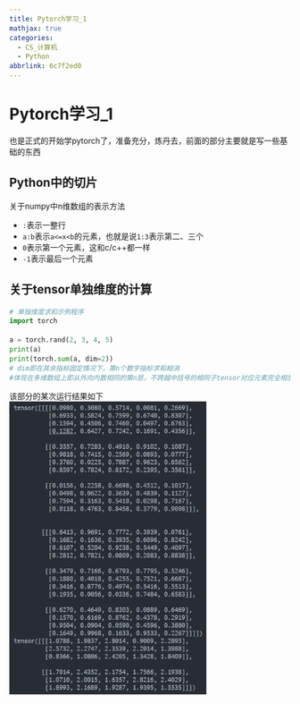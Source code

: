 ```yaml
---
title: Pytorch学习_1
mathjax: true
categories:
  - CS_计算机
  - Python
abbrlink: 6c7f2ed0
---
```


# Pytorch学习_1
也是正式的开始学pytorch了，准备充分，炼丹去，前面的部分主要就是写一些基础的东西

<!--more-->

## Python中的切片
关于numpy中n维数组的表示方法
- `:`表示一整行
- `a:b`表示`a<=x<b`的元素，也就是说`1:3`表示第二、三个
- `0`表示第一个元素，这和c/c++都一样
- `-1`表示最后一个元素

## 关于tensor单独维度的计算
```python
# 单独维度求和示例程序
import torch

a = torch.rand(2, 3, 4, 5)
print(a)
print(torch.sum(a, dim=2))
# dim即在其余指标固定情况下，第n个数字指标求和相消
#体现在多维数组上即从外向内数相同的第n层，不跨越中括号的相同子tensor对应元素完全相加
```
该部分的某次运行结果如下
<img src="/images/Pytorch学习_1_图1.png" width="70%" height="70%">
